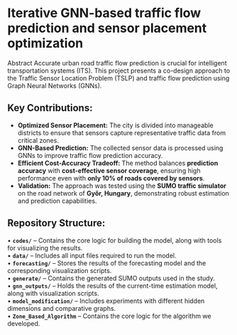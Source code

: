 # Iterative GNN-based traffic flow prediction and sensor placement optimization

Abstract
Accurate urban road traffic flow prediction is crucial for intelligent transportation systems (ITS). This project presents a co-design approach to the Traffic Sensor Location Problem (TSLP) and traffic flow prediction using Graph Neural Networks (GNNs).

## Key Contributions:
- **Optimized Sensor Placement:** The city is divided into manageable districts to ensure that sensors capture representative traffic data from critical zones.  
- **GNN-Based Prediction:** The collected sensor data is processed using GNNs to improve traffic flow prediction accuracy.  
- **Efficient Cost-Accuracy Tradeoff:** The method balances **prediction accuracy** with **cost-effective sensor coverage**, ensuring high performance even with **only 10% of roads covered by sensors**.  
- **Validation:** The approach was tested using the **SUMO traffic simulator** on the road network of **Győr, Hungary**, demonstrating robust estimation and prediction capabilities.  


## Repository Structure:
• **`codes/`** – Contains the core logic for building the model, along with tools for visualizing the results.  
• **`data/`** – Includes all input files required to run the model.  
• **`forecasting/`** – Stores the results of the forecasting model and the corresponding visualization scripts.  
• **`generate/`** – Contains the generated SUMO outputs used in the study.  
• **`gnn_outputs/`** – Holds the results of the current-time estimation model, along with visualization scripts.  
• **`model_modification/`** – Includes experiments with different hidden dimensions and comparative graphs.  
• **`Zone_Based_Algorithm`** – Contains the core logic for the algorithm we developed.  

